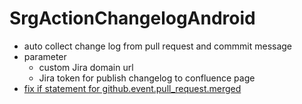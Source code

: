 # SrgActionChangelogAndroid

- auto collect change log from pull request and commmit message
- parameter
  + custom Jira domain url
  + Jira token for publish changelog to confluence page
- [ fix if statement for github.event.pull_request.merged](https://github.com/SweetRainGarden/SrgGactionChangelogApp/pull/95/files)
